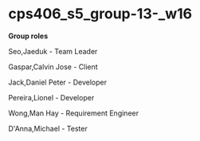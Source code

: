 # cps406_s5_group-13-_w16

**Group roles**

Seo,Jaeduk    - Team Leader

Gaspar,Calvin Jose    - Client

Jack,Daniel Peter     - Developer

Pereira,Lionel        - Developer

Wong,Man Hay          - Requirement Engineer

D'Anna,Michael        - Tester
